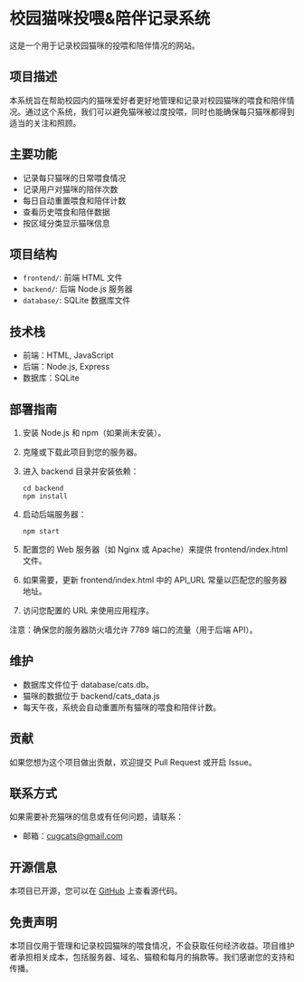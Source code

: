 # 校园猫咪投喂&陪伴记录系统

这是一个用于记录校园猫咪的投喂和陪伴情况的网站。

## 项目描述

本系统旨在帮助校园内的猫咪爱好者更好地管理和记录对校园猫咪的喂食和陪伴情况。通过这个系统，我们可以避免猫咪被过度投喂，同时也能确保每只猫咪都得到适当的关注和照顾。

## 主要功能

- 记录每只猫咪的日常喂食情况
- 记录用户对猫咪的陪伴次数
- 每日自动重置喂食和陪伴计数
- 查看历史喂食和陪伴数据
- 按区域分类显示猫咪信息

## 项目结构

- `frontend/`: 前端 HTML 文件
- `backend/`: 后端 Node.js 服务器
- `database/`: SQLite 数据库文件

## 技术栈

- 前端：HTML, JavaScript
- 后端：Node.js, Express
- 数据库：SQLite

## 部署指南

1. 安装 Node.js 和 npm（如果尚未安装）。

2. 克隆或下载此项目到您的服务器。

3. 进入 backend 目录并安装依赖：
   ```
   cd backend
   npm install
   ```

4. 启动后端服务器：
   ```
   npm start
   ```

5. 配置您的 Web 服务器（如 Nginx 或 Apache）来提供 frontend/index.html 文件。

6. 如果需要，更新 frontend/index.html 中的 API_URL 常量以匹配您的服务器地址。

7. 访问您配置的 URL 来使用应用程序。

注意：确保您的服务器防火墙允许 7789 端口的流量（用于后端 API）。

## 维护

- 数据库文件位于 database/cats.db。
- 猫咪的数据位于 backend/cats_data.js
- 每天午夜，系统会自动重置所有猫咪的喂食和陪伴计数。

## 贡献

如果您想为这个项目做出贡献，欢迎提交 Pull Request 或开启 Issue。

## 联系方式

如果需要补充猫咪的信息或有任何问题，请联系：
- 邮箱：cugcats@gmail.com

## 开源信息

本项目已开源，您可以在 [GitHub](https://github.com/CugCats/cugcats) 上查看源代码。

## 免责声明

本项目仅用于管理和记录校园猫咪的喂食情况，不会获取任何经济收益。项目维护者承担相关成本，包括服务器、域名、猫粮和每月的捐款等。我们感谢您的支持和传播。